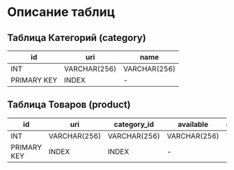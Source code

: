 # Описание таблиц

## Таблица Категорий (category)
| id | uri | name |
| -----| ------| ------|
| INT | VARCHAR(256) | VARCHAR(256) |
| PRIMARY KEY | INDEX | -|

## Таблица Товаров (product)
| id | uri | category_id | available | category_sub_id | description | modified_time | name | oldprice | price | param | picture | produrl | vendor | vendorcode | similar_products |
| -----| ------| ------| -----| ------| ------| -----| ------| ------| -----| ------| ------| -----| ------| ------| ------|
| INT | VARCHAR(256) | VARCHAR(256) | VARCHAR(256) | VARCHAR(256) | text | VARCHAR(256) | VARCHAR(256) | VARCHAR(256) | VARCHAR(256) | text | text | text | VARCHAR(256) | VARCHAR(256) | VARCHAR(256) |
| PRIMARY KEY | INDEX | INDEX | -| -| -| -| -| -| -| -| -| -| -| -| -|
